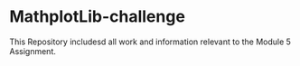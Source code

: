 # MathplotLib-challenge

This Repository includesd all work and information relevant to the Module 5 Assignment.
